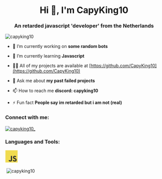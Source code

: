 <h1 align="center">Hi 👋, I'm CapyKing10</h1>
<h3 align="center">An retarded javascript 'developer' from the Netherlands</h3>

<p align="left"> <img src="https://komarev.com/ghpvc/?username=capyking10&label=Profile%20views&color=0e75b6&style=flat" alt="capyking10" /> </p>

- 🔭 I’m currently working on **some random bots**

- 🌱 I’m currently learning **Javascript**

- 👨‍💻 All of my projects are available at [https://github.com/CapyKing10](https://github.com/CapyKing10)

- 💬 Ask me about **my past failed projects**

- 📫 How to reach me **discord: capyking10**

- ⚡ Fun fact **People say im retarded but i am not (real)**

<h3 align="left">Connect with me:</h3>
<p align="left">
<a href="https://www.youtube.com/c/capyking10_" target="blank"><img align="center" src="https://raw.githubusercontent.com/rahuldkjain/github-profile-readme-generator/master/src/images/icons/Social/youtube.svg" alt="capyking10_" height="30" width="40" /></a>
</p>

<h3 align="left">Languages and Tools:</h3>
<p align="left"> <a href="https://developer.mozilla.org/en-US/docs/Web/JavaScript" target="_blank" rel="noreferrer"> <img src="https://raw.githubusercontent.com/devicons/devicon/master/icons/javascript/javascript-original.svg" alt="javascript" width="40" height="40"/> </a> </p>

<p>&nbsp;<img align="center" src="https://github-readme-stats.vercel.app/api?username=capyking10&show_icons=true&locale=en" alt="capyking10" /></p>

